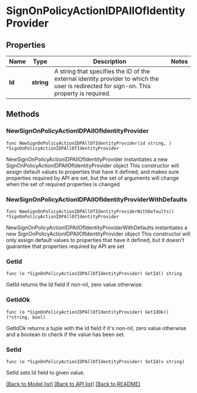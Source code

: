 # SignOnPolicyActionIDPAllOfIdentityProvider

## Properties

Name | Type | Description | Notes
------------ | ------------- | ------------- | -------------
**Id** | **string** | A string that specifies the ID of the external identity provider to which the user is redirected for sign-on. This property is required. | 

## Methods

### NewSignOnPolicyActionIDPAllOfIdentityProvider

`func NewSignOnPolicyActionIDPAllOfIdentityProvider(id string, ) *SignOnPolicyActionIDPAllOfIdentityProvider`

NewSignOnPolicyActionIDPAllOfIdentityProvider instantiates a new SignOnPolicyActionIDPAllOfIdentityProvider object
This constructor will assign default values to properties that have it defined,
and makes sure properties required by API are set, but the set of arguments
will change when the set of required properties is changed

### NewSignOnPolicyActionIDPAllOfIdentityProviderWithDefaults

`func NewSignOnPolicyActionIDPAllOfIdentityProviderWithDefaults() *SignOnPolicyActionIDPAllOfIdentityProvider`

NewSignOnPolicyActionIDPAllOfIdentityProviderWithDefaults instantiates a new SignOnPolicyActionIDPAllOfIdentityProvider object
This constructor will only assign default values to properties that have it defined,
but it doesn't guarantee that properties required by API are set

### GetId

`func (o *SignOnPolicyActionIDPAllOfIdentityProvider) GetId() string`

GetId returns the Id field if non-nil, zero value otherwise.

### GetIdOk

`func (o *SignOnPolicyActionIDPAllOfIdentityProvider) GetIdOk() (*string, bool)`

GetIdOk returns a tuple with the Id field if it's non-nil, zero value otherwise
and a boolean to check if the value has been set.

### SetId

`func (o *SignOnPolicyActionIDPAllOfIdentityProvider) SetId(v string)`

SetId sets Id field to given value.



[[Back to Model list]](../README.md#documentation-for-models) [[Back to API list]](../README.md#documentation-for-api-endpoints) [[Back to README]](../README.md)



